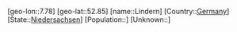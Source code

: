 ﻿---
location: [52.85,7.78]
type: City
tags:
- geo/City


SpocWebEntityId: 32028
isDeleted: false
confidential: public

---
[geo-lon::7.78]
[geo-lat::52.85]
[name::Lindern]
[Country::[Germany](geo/Continent/Europe/Germany.md)]
[State::[Niedersachsen](geo/Continent/Europe/Germany/Niedersachsen.md)]
[Population::]
[Unknown::]

